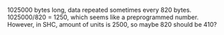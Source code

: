 1025000 bytes long,
data repeated sometimes every 820 bytes.
1025000/820 = 1250, which seems like a preprogrammed number.
However, in SHC, amount of units is 2500, so maybe 820 should be 410?
